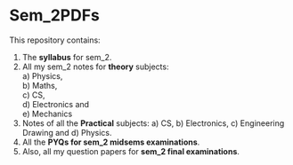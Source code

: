 # Sem_2PDFs
This repository contains:
1. The **syllabus** for sem_2.
2. All my sem_2 notes for **theory** subjects: 
  <br />a) Physics, 
  <br /> b) Maths,
  <br />c) CS,
  <br />d) Electronics and
  <br />e) Mechanics 
3. Notes of all the **Practical** subjects:
  a) CS,
  b) Electronics, 
  c) Engineering Drawing and
  d) Physics.
4. All the **PYQs for sem_2 midsems examinations**.
5. Also, all my question papers for **sem_2 final examinations**.

